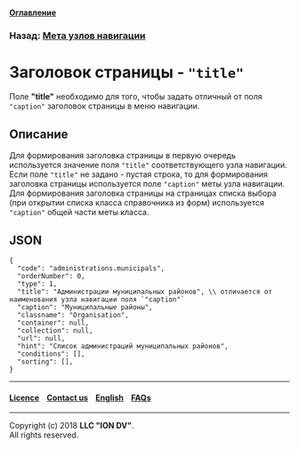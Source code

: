 #### [Оглавление](/docs/ru/index.md)

### Назад: [Мета узлов навигации](/docs/ru/2_system_description/metadata_structure/meta_navigation/navigation_nodes.md)

# Заголовок страницы - `"title"`

Поле **"title"** необходимо для того, чтобы задать отличный от поля `"caption"` заголовок страницы в меню навигации. 

## Описание

Для формирования заголовка страницы в первую очередь используется значение поля `"title"` соответствующего узла навигации. Если поле `"title"` не задано - пустая строка, то для формирования заголовка страницы используется поле `"caption"` меты узла навигации.  
Для формирования заголовка страницы на страницах списка выбора (при открытии списка класса справочника из форм) используется `"caption"` общей части меты класса.  

## JSON

```
{
  "code": "administrations.municipals",
  "orderNumber": 0,
  "type": 1,
  "title": "Администрации муниципальных районов", \\ отличается от наименования узла навигации поля `"caption"`
  "caption": "Муниципальные районы",
  "classname": "Organisation",
  "container": null,
  "collection": null,
  "url": null,
  "hint": "Список администраций муниципальных районов",
  "conditions": [],
  "sorting": [],
}

```
--------------------------------------------------------------------------  


 #### [Licence](/LICENSE) &ensp;  [Contact us](https://iondv.com) &ensp;  [English](/docs/en/2_system_description/metadata_structure/meta_navigation/title.md)   &ensp; [FAQs](/faqs.md)  <div><img src="https://mc.iondv.com/watch/local/docs/framework" style="position:absolute; left:-9999px;" height=1 width=1 alt="iondv metrics"></div>         



--------------------------------------------------------------------------  

Copyright (c) 2018 **LLC "ION DV"**.  
All rights reserved. 